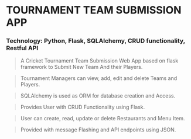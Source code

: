 # TOURNAMENT TEAM SUBMISSION APP

### Technology: Python, Flask, SQLAlchemy, CRUD functionality, Restful API

> A Cricket Tournament Team Submission Web App based on flask
framework to Submit New Team And their Players.

>Tournament Managers can view, add, edit and delete Teams and
Players.

> SQLAlchemy is used as ORM for database creation and Access.

> Provides User with CRUD Functionality using Flask.

> User can create, read, update or delete Restaurants and Menu Item.

> Provided with message Flashing and API endpoints using JSON.